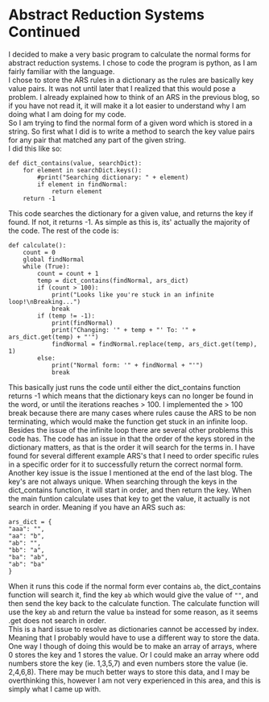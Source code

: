 # Abstract Reduction Systems Continued

I decided to make a very basic program to calculate the normal forms for abstract reduction systems. I chose to code the program is python, as I am fairly familiar with the language.  
I chose to store the ARS rules in a dictionary as the rules are basically key value pairs. It was not until later that I realized that this would pose a problem.
I already explained how to think of an ARS in the previous blog, so if you have not read it, it will make it a lot easier to understand why I am doing what I am doing for my code.  
So I am trying to find the normal form of a given word which is stored in a string. So first what I did is to write a method to search the key value pairs for any pair that matched any part of the given string.  
I did this like so:
```
def dict_contains(value, searchDict):
    for element in searchDict.keys():
        #print("Searching dictionary: " + element)
        if element in findNormal:
            return element
    return -1 
```
This code searches the dictionary for a given value, and returns the key if found. If not, it returns -1.
As simple as this is, its' actually the majority of the code. The rest of the code is:
```
def calculate():
    count = 0
    global findNormal
    while (True):
        count = count + 1
        temp = dict_contains(findNormal, ars_dict)
        if (count > 100):
            print("Looks like you're stuck in an infinite loop!\nBreaking...")
            break
        if (temp != -1):
            print(findNormal)
            print("Changing: '" + temp + "' To: '" + ars_dict.get(temp) + "'")
            findNormal = findNormal.replace(temp, ars_dict.get(temp), 1)
        else:
            print("Normal form: '" + findNormal + "'")
            break
```
This basically just runs the code until either the dict_contains function returns -1 which means that the dictionary keys can no longer be found in the word, or until the iterations reaches > 100. I implemented the > 100 break because there are many cases where rules cause the ARS to be non terminating, which would make the function get stuck in an infinite loop. Besides the issue of the infinite loop there are several other problems this code has. The code has an issue in that the order of the keys stored in the dictionary matters, as that is the order it will search for the terms in. I have found for several different example ARS's that I need to order specific rules in a specific order for it to successfully return the correct normal form. Another key issue is the issue I mentioned at the end of the last blog. The key's are not always unique. When searching through the keys in the dict_contains function, it will start in order, and then return the key. When the main funtion calculate uses that key to get the value, it actually is not search in order. Meaning if you have an ARS such as:
```
ars_dict = {
"aaa": "",
"aa": "b",
"ab": "",
"bb": "a",
"ba": "ab",
"ab": "ba"
}
```
When it runs this code if the normal form ever contains `ab`, the dict_contains function will search it, find the key `ab` which would give the value of `""`, and then send the key back to the calculate function. The calculate function will use the key `ab` and return the value `ba` instead for some reason, as it seems .get does not search in order.  
This is a hard issue to resolve as dictionaries cannot be accessed by index. Meaning that I probably would have to use a different way to store the data. One way I though of doing this would be to make an array of arrays, where 0 stores the key and 1 stores the value. Or I could make an array where odd numbers store the key (ie. 1,3,5,7) and even numbers store the value (ie. 2,4,6,8). There may be much better ways to store this data, and I may be overthinking this, however I am not very experienced in this area, and this is simply what I came up with.
        